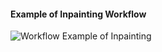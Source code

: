 #### Example of Inpainting Workflow

![Workflow Example of Inpainting](https://github.com/mikecabral/ComfyUI_Workspaces/blob/master/workflows/Inpainting/Inpainting.PNG)
